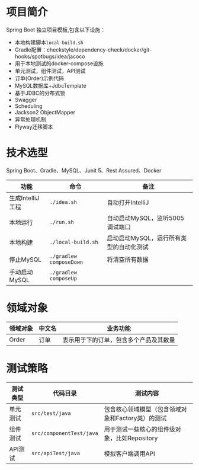 # 项目简介
Spring Boot 独立项目模板,包含以下设施：
- 本地构建脚本`local-build.sh`
- Gradle配置：checkstyle/dependency-check/docker/git-hooks/spotbugs/idea/jacoco
- 用于本地测试的docker-compose设施
- 单元测试，组件测试，API测试
- 订单(Order)示例代码
- MySQL数据库+JdbcTemplate
- 基于JDBC的分布式锁
- Swagger
- Scheduling
- Jackson2 ObjectMapper
- 异常处理机制
- Flyway迁移脚本

# 技术选型
Spring Boot、Gradle、MySQL、Junit 5、Rest Assured、Docker

|功能|命令|备注|
| --- | --- | --- |
|生成IntelliJ工程|`./idea.sh`|自动打开IntelliJ|
|本地运行|`./run.sh`|自动启动MySQL，监听5005调试端口|
|本地构建|`./local-build.sh`|启动启动MySQL，运行所有类型的自动化测试|
|停止MySQL|`./gradlew composeDown`|将清空所有数据|
|手动启动MySQL|`./gradlew composeUp`||

# 领域对象
|领域对象|中文名|业务功能|
| --- | --- | --- |
|Order|订单|表示用于下的订单，包含多个产品及其数量|

# 测试策略
|测试类型|代码目录|测试内容|
| --- | --- | --- |
|单元测试|`src/test/java`|包含核心领域模型（包含领域对象和Factory类）的测试|
|组件测试|`src/componentTest/java`|用于测试一些核心的组件级对象，比如Repository|
|API测试|`src/apiTest/java`|模拟客户端调用API|